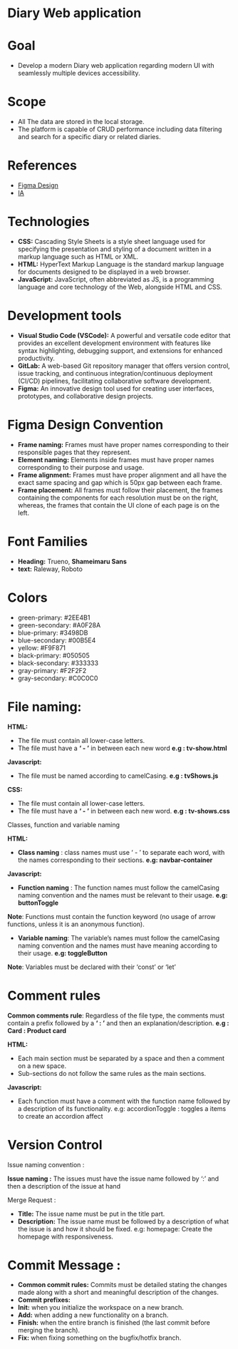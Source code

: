 # Diary Web application

# Goal

- Develop a modern Diary web application regarding modern UI with seamlessly multiple devices accessibility.

# Scope

- All The data are stored in the local storage.
- The platform is capable of CRUD performance including data filtering and search for a specific diary or related diaries.

# References

- [Figma Design](https://www.figma.com/design/xmVPjXXO6osi4aFEh4a49b/Diary-Web-Application?node-id=1-7&t=huAU5NdVCc9aXn3S-1)
- [IA](https://www.figma.com/board/tbruWfiyZ8AIQVxqiI7RMx/Diary-Web-Application?node-id=0-1&t=xC6mooVQyZGLCQSs-1)

# Technologies

- **CSS:** Cascading Style Sheets is a style sheet language used for specifying the presentation and styling of a document written in a markup language such as HTML or XML.
- **HTML:** HyperText Markup Language is the standard markup language for documents designed to be displayed in a web browser.
- **JavaScript:** JavaScript, often abbreviated as JS, is a programming language and core technology of the Web, alongside HTML and CSS.

# Development tools

- **Visual Studio Code (VSCode):** A powerful and versatile code editor that provides an excellent development environment with features like syntax highlighting, debugging support, and extensions for enhanced productivity.
- **GitLab:** A web-based Git repository manager that offers version control, issue tracking, and continuous integration/continuous deployment (CI/CD) pipelines, facilitating collaborative software development.
- **Figma:** An innovative design tool used for creating user interfaces, prototypes, and collaborative design projects.

# Figma Design Convention

- **Frame naming:** Frames must have proper names corresponding to their responsible pages that they represent.
- **Element naming:** Elements inside frames must have proper names corresponding to their purpose and usage.
- **Frame alignment:** Frames must have proper alignment and all have the exact same spacing and gap which is 50px gap between each frame.
- **Frame placement:** All frames must follow their placement, the frames containing the components for each resolution must be on the right, whereas, the frames that contain the UI clone of each page is on the left.

# Font Families

- **Heading:** Trueno, **Shameimaru Sans**
- **text:** Raleway, Roboto

# Colors

- green-primary: #2EE4B1
- green-secondary: #A0F28A
- blue-primary: #3498DB
- blue-secondary: #00B5E4
- yellow: #F9F871
- black-primary: #050505
- black-secondary: #333333
- gray-primary: #F2F2F2
- gray-secondary: #C0C0C0

# File naming:

**HTML:**

- The file must contain all lower-case letters.
- The file must have a **‘ - ’** in between each new word **e.g : tv-show.html**

**Javascript:**

- The file must be named according to camelCasing. **e.g : tvShows.js**

**CSS:**

- The file must contain all lower-case letters.
- The file must have a **‘ - ’** in between each new word. **e.g : tv-shows.css**

Classes, function and variable naming

**HTML:**

- **Class naming** : class names must use ‘ - ’ to separate each word, with the names corresponding to their sections. **e.g: navbar-container**

**Javascript:**

- **Function naming** : The function names must follow the camelCasing naming convention and the names must be relevant to their usage. **e.g: buttonToggle**

**Note**: Functions must contain the function keyword (no usage of arrow functions, unless it is an anonymous function).

- **Variable naming**: The variable’s names must follow the camelCasing naming convention and the names must have meaning according to their usage. **e.g: toggleButton**

**Note**: Variables must be declared with their ‘const’ or ‘let’

# Comment rules

**Common comments rule**: Regardless of the file type, the comments must contain a prefix followed by a **‘ : ’** and then an explanation/description.  **e.g : Card : Product card**

**HTML:**

- Each main section must be separated by a space and then a comment on a new space.
- Sub-sections do not follow the same rules as the main sections.

**Javascript:**

- Each function must have a comment with the function name followed by a description of its functionality. e.g: accordionToggle : toggles a items to create an accordion affect

# Version Control

Issue naming convention :

**Issue naming :** The issues must have the issue name followed by ‘:’ and then a description of the issue at hand

Merge Request :

- **Title:** The issue name must be put in the title part.
- **Description:** The issue name must be followed by a description of what the issue is and how it should be fixed. e.g: homepage: Create the homepage with responsiveness.

# Commit Message :

- **Common commit rules:** Commits must be detailed stating the changes made along with a short and meaningful description of the changes.
- **Commit prefixes:**
- **Init:** when you initialize the workspace on a new branch.
- **Add:** when adding a new functionality on a branch.
- **Finish:** when the entire branch is finished (the last commit before merging the branch).
- **Fix:** when fixing something on the bugfix/hotfix branch.